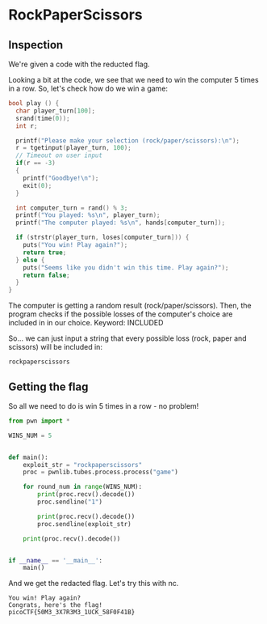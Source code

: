 # RockPaperScissors

## Inspection
We're given a code with the reducted flag.

Looking a bit at the code, we see that we need to win the computer 5 times in a row.
So, let's check how do we win a game:

```c
bool play () {
  char player_turn[100];
  srand(time(0));
  int r;

  printf("Please make your selection (rock/paper/scissors):\n");
  r = tgetinput(player_turn, 100);
  // Timeout on user input
  if(r == -3)
  {
    printf("Goodbye!\n");
    exit(0);
  }

  int computer_turn = rand() % 3;
  printf("You played: %s\n", player_turn);
  printf("The computer played: %s\n", hands[computer_turn]);

  if (strstr(player_turn, loses[computer_turn])) {
    puts("You win! Play again?");
    return true;
  } else {
    puts("Seems like you didn't win this time. Play again?");
    return false;
  }
}
```

The computer is getting a random result (rock/paper/scissors).
Then, the program checks if the possible losses of the computer's choice are included in in our choice.
Keyword: INCLUDED


So... we can just input a string that every possible loss (rock, paper and scissors) will be included in:

`rockpaperscissors`



## Getting the flag

So all we need to do is win 5 times in a row - no problem!

```python
from pwn import *

WINS_NUM = 5


def main():
    exploit_str = "rockpaperscissors"
    proc = pwnlib.tubes.process.process("game")

    for round_num in range(WINS_NUM):
        print(proc.recv().decode())
        proc.sendline("1")

        print(proc.recv().decode())
        proc.sendline(exploit_str)

    print(proc.recv().decode())


if __name__ == '__main__':
    main()

```
And we get the redacted flag. Let's try this with nc.

```
You win! Play again?
Congrats, here's the flag!
picoCTF{50M3_3X7R3M3_1UCK_58F0F41B}
```